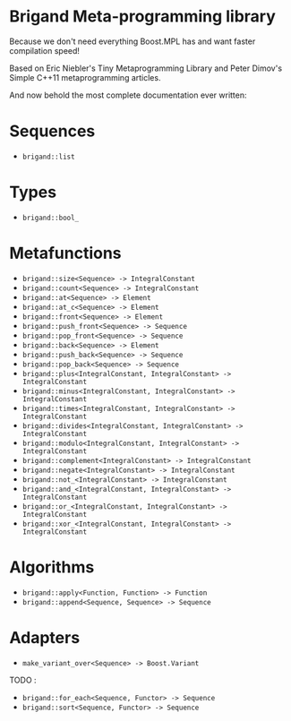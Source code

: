 Brigand Meta-programming library
================================

Because we don't need everything Boost.MPL has and want faster compilation speed!

Based on Eric Niebler's Tiny Metaprogramming Library and Peter Dimov's Simple C++11 metaprogramming articles.

And now behold the most complete documentation ever written:

# Sequences

 * `brigand::list`

# Types

 * `brigand::bool_`

# Metafunctions

 * `brigand::size<Sequence> -> IntegralConstant`
 * `brigand::count<Sequence> -> IntegralConstant`
 * `brigand::at<Sequence> -> Element`
 * `brigand::at_c<Sequence> -> Element`
 * `brigand::front<Sequence> -> Element`
 * `brigand::push_front<Sequence> -> Sequence`
 * `brigand::pop_front<Sequence> -> Sequence`
 * `brigand::back<Sequence> -> Element`
 * `brigand::push_back<Sequence> -> Sequence`
 * `brigand::pop_back<Sequence> -> Sequence`
 * `brigand::plus<IntegralConstant, IntegralConstant> -> IntegralConstant`
 * `brigand::minus<IntegralConstant, IntegralConstant> -> IntegralConstant`
 * `brigand::times<IntegralConstant, IntegralConstant> -> IntegralConstant`
 * `brigand::divides<IntegralConstant, IntegralConstant> -> IntegralConstant`
 * `brigand::modulo<IntegralConstant, IntegralConstant> -> IntegralConstant`
 * `brigand::complement<IntegralConstant> -> IntegralConstant`
 * `brigand::negate<IntegralConstant> -> IntegralConstant`
 * `brigand::not_<IntegralConstant> -> IntegralConstant`
 * `brigand::and_<IntegralConstant, IntegralConstant> -> IntegralConstant`
 * `brigand::or_<IntegralConstant, IntegralConstant> -> IntegralConstant`
 * `brigand::xor_<IntegralConstant, IntegralConstant> -> IntegralConstant`

# Algorithms

 * `brigand::apply<Function, Function> -> Function`
 * `brigand::append<Sequence, Sequence> -> Sequence`

# Adapters

 * `make_variant_over<Sequence> -> Boost.Variant`

TODO :

 * `brigand::for_each<Sequence, Functor> -> Sequence`
 * `brigand::sort<Sequence, Functor> -> Sequence`
